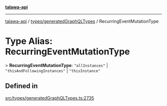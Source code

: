 [**talawa-api**](../../../README.md)

***

[talawa-api](../../../modules.md) / [types/generatedGraphQLTypes](../README.md) / RecurringEventMutationType

# Type Alias: RecurringEventMutationType

\> **RecurringEventMutationType**: `"allInstances"` \| `"thisAndFollowingInstances"` \| `"thisInstance"`

## Defined in

[src/types/generatedGraphQLTypes.ts:2735](https://github.com/PalisadoesFoundation/talawa-api/blob/4b5c74fd36bcfc2e36f3a06b67d517e865c188be/src/types/generatedGraphQLTypes.ts#L2735)

